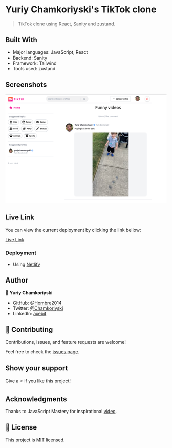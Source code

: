 # Yuriy Chamkoriyski's TikTok clone

> TikTok clone using React, Sanity and zustand.
## Built With

- Major languages: JavaScript, React
- Backend: Sanity
- Framework: Tailwind
- Tools used: zustand
## Screenshots

![Home](/utils/Home.png)

## Live Link

You can view the current deployment by clicking the link bellow:

[Live Link]()
### Deployment

- Using [Netlify](https://netlify.com)
## Author

👤 **Yuriy Chamkoriyski**

- GitHub: [@Hombre2014](https://github.com/Hombre2014)
- Twitter: [@Chamkoriyski](https://twitter.com/Chamkoriyski)
- LinkedIn: [axebit](https://linkedin.com/in/axebit)

## 🤝 Contributing

Contributions, issues, and feature requests are welcome!

Feel free to check the [issues page](https://github.com/Hombre/tiktik_app/issues).

## Show your support

Give a ⭐️ if you like this project!

## Acknowledgments

Thanks to JavaScript Mastery for inspirational [video](https://www.youtube.com/watch?v=CcBHZ0t2Qwc).
## 📝 License

This project is [MIT](./license.md) licensed.
